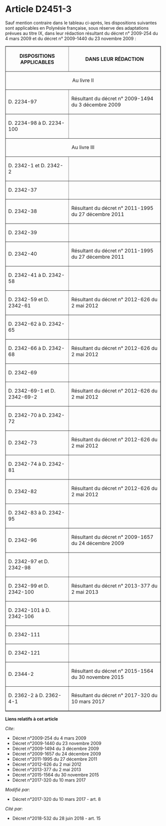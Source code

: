 # Article D2451-3

Sauf mention contraire dans le tableau ci-après, les dispositions suivantes sont applicables en Polynésie française, sous
réserve des adaptations prévues au titre IX, dans leur rédaction résultant du  décret n° 2009-254 du 4 mars 2009  et du
décret n° 2009-1440 du 23 novembre 2009  :

<table border="1">
    <tbody>
      <tr>
        <th>

DISPOSITIONS APPLICABLES

</th>
        <th>

DANS LEUR RÉDACTION

</th>
      </tr>
      <tr>
        <td colspan="2" align="center" valign="middle">

Au livre II

</td>
      </tr>
      <tr>
        <td valign="middle" align="left">

D. 2234-97

</td>
        <td valign="middle" align="left">

Résultant du  décret n° 2009-1494 du 3 décembre 2009 

</td>
      </tr>
      <tr>
        <td align="left" valign="middle">

D. 2234-98 à D. 2234-100

</td>
        <td valign="middle" align="left">
      </td></tr>
      <tr>
        <td colspan="2" align="center" valign="middle">

Au livre III

</td>
      </tr>
      <tr>
        <td valign="middle" align="left">

D. 2342-1 et D. 2342-2

</td>
        <td valign="middle" align="left">
      </td></tr>
      <tr>
        <td valign="middle" align="left">

D. 2342-37

</td>
        <td align="left" valign="middle">
      </td></tr>
      <tr>
        <td valign="middle" align="left">

D. 2342-38

</td>
        <td valign="middle" align="left">

Résultant du  décret n° 2011-1995 du 27 décembre 2011 

</td>
      </tr>
      <tr>
        <td align="left" valign="middle">

D. 2342-39

</td>
        <td align="left" valign="middle">
      </td></tr>
      <tr>
        <td valign="middle" align="left">

D. 2342-40

</td>
        <td valign="middle" align="left">

Résultant du  décret n° 2011-1995 du 27 décembre 2011 

</td>
      </tr>
      <tr>
        <td align="left" valign="middle">

D. 2342-41 à D. 2342-58

</td>
        <td valign="middle" align="left">
      </td></tr>
      <tr>
        <td valign="middle" align="left">

D. 2342-59 et D. 2342-61

</td>
        <td valign="middle" align="left">

Résultant du  décret n° 2012-626 du 2 mai 2012 

</td>
      </tr>
      <tr>
        <td valign="middle" align="left">

D. 2342-62 à D. 2342-65

</td>
        <td align="left" valign="middle">
      </td></tr>
      <tr>
        <td align="left" valign="middle">

D. 2342-66 à D. 2342-68

</td>
        <td align="left" valign="middle">

Résultant du  décret n° 2012-626 du 2 mai 2012 

</td>
      </tr>
      <tr>
        <td align="left" valign="middle">

D. 2342-69

</td>
        <td align="left" valign="middle">
      </td></tr>
      <tr>
        <td align="left" valign="middle">

D. 2342-69-1 et D. 2342-69-2

</td>
        <td align="left" valign="middle">

Résultant du  décret n° 2012-626 du 2 mai 2012 

</td>
      </tr>
      <tr>
        <td valign="middle" align="left">

D. 2342-70 à D. 2342-72

</td>
        <td valign="middle" align="left">
      </td></tr>
      <tr>
        <td valign="middle" align="left">

D. 2342-73

</td>
        <td align="left" valign="middle">

Résultant du  décret n° 2012-626 du 2 mai 2012 

</td>
      </tr>
      <tr>
        <td align="left" valign="middle">

D. 2342-74 à D. 2342-81

</td>
        <td valign="middle" align="left">
      </td></tr>
      <tr>
        <td valign="middle" align="left">

D. 2342-82

</td>
        <td valign="middle" align="left">

Résultant du  décret n° 2012-626 du 2 mai 2012 

</td>
      </tr>
      <tr>
        <td valign="middle" align="left">

D. 2342-83 à D. 2342-95

</td>
        <td align="left" valign="middle">
      </td></tr>
      <tr>
        <td valign="middle" align="left">

D. 2342-96

</td>
        <td align="left" valign="middle">

Résultant du  décret n° 2009-1657 du 24 décembre 2009 

</td>
      </tr>
      <tr>
        <td valign="middle" align="left">

D. 2342-97 et D. 2342-98

</td>
        <td align="left" valign="middle">
      </td></tr>
      <tr>
        <td align="left" valign="middle">

D. 2342-99 et D. 2342-100

</td>
        <td align="left" valign="middle">

Résultant du  décret n° 2013-377 du 2 mai 2013 

</td>
      </tr>
      <tr>
        <td align="left" valign="middle">

D. 2342-101 à D. 2342-106

</td>
        <td valign="middle" align="left">
      </td></tr>
      <tr>
        <td align="left" valign="middle">

D. 2342-111

</td>
        <td align="left" valign="middle">
      </td></tr>
      <tr>
        <td valign="middle" align="left">

D. 2342-121

</td>
        <td align="left" valign="middle">
      </td></tr>
      <tr>
        <td valign="middle" align="left">

D. 2344-2

</td>
        <td valign="middle" align="left">

Résultant du  décret n° 2015-1564 du 30 novembre 2015 

</td>
      </tr>
      <tr>
        <td align="left" valign="middle">

D. 2362-2 à D. 2362-4-1

</td>
        <td align="left" valign="middle">

Résultant du  décret n° 2017-320 du 10 mars 2017 </td>
      </tr>
    </tbody>
  </table>

**Liens relatifs à cet article**

_Cite_:

  - Décret n°2009-254 du 4 mars 2009
  - Décret n°2009-1440 du 23 novembre 2009
  - Décret n°2009-1494 du 3 décembre 2009
  - Décret n°2009-1657 du 24 décembre 2009
  - Décret n°2011-1995 du 27 décembre 2011
  - Décret n°2012-626 du 2 mai 2012
  - Décret n°2013-377 du 2 mai 2013
  - Décret n°2015-1564 du 30 novembre 2015
  - Décret n°2017-320 du 10 mars 2017

_Modifié par_:

  - Décret n°2017-320 du 10 mars 2017 - art. 8

_Cité par_:

  - Décret n°2018-532 du 28 juin 2018 - art. 15
